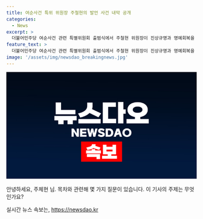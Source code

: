 ```yaml
---
title: 여순사건 특위 위원장 주철현의 발언 사건 내막 공개
categories:
  - News
excerpt: >
  더불어민주당 여순사건 관련 특별위원회 출범식에서 주철현 위원장이 진상규명과 명예회복을 다짐하며 열정적인 발언을 했습니다.
feature_text: >
  더불어민주당 여순사건 관련 특별위원회 출범식에서 주철현 위원장이 진상규명과 명예회복을 다짐하며 열정적인 발언을 했습니다.
image: '/assets/img/newsdao_breakingnews.jpg'
---
```


<p><img src="/assets/img/newsdao_breakingnews.jpg" alt="bookingtag 속보" /></p>

<p>안녕하세요, 주체현 님. 목차와 관련해 몇 가지 질문이 있습니다. 이 기사의 주제는 무엇인가요?</p>
실시간 뉴스 속보는, <a href="https://newsdao.kr" rel="dofollow">https://newsdao.kr</a>


